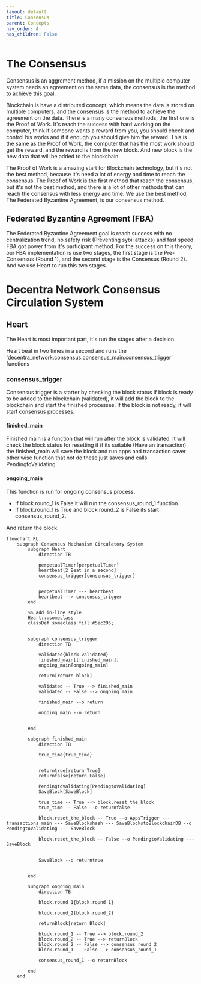 ```yaml
---
layout: default
title: Consensus
parent: Concepts
nav_order: 4
has_children: False
---
```


# The Consensus

Consensus is an aggrement method, if a mission on the multiple computer system needs an agreement on the same data, the consensus is the method to achieve this goal.

Blockchain is have a distributed concept, which means the data is stored on multiple computers, and the consensus is the method to achieve the agreement on the data. There is a many consensus methods, the first one is the Proof of Work. It's reach the success with hard working on the computer, think if someone wants a reward from you, you should check and control his works and if it enough you should give him the reward. This is the same as the Proof of Work, the computer that has the most work should get the reward, and the reward is from the new block. And new block is the new data that will be added to the blockchain.

The Proof of Work is a amazing start for Blockchain technology, but it's not the best method, because it's need a lot of energy and time to reach the consensus. The Proof of Work is the first method that reach the consensus, but it's not the best method, and there is a lot of other methods that can reach the consensus with less energy and time. We use the best method, The Federated Byzantine Agreement, is our consensus method.


## Federated Byzantine Agreement (FBA)
The Federated Byzantine Agreement goal is reach success with no centralization trend, no safety risk (Preventing sybil attacks) and fast speed. FBA got power from it's participant method. For the success on this theory, our FBA implementation is use two stages, the first stage is the Pre-Consensus (Round 1), and the second stage is the Consensus (Round 2). And we use Heart to  run this two stages.

# Decentra Network Consensus Circulation System
## Heart
The Heart is most important part, it's run the stages after a decision.

Heart beat in two times in a second and runs the 'decentra_network.consensus.consensus_main.consensus_trigger' functions

### consensus_trigger
Consensus trigger is a starter by checking the block status if block is ready to be added to the blockchain (validated), it will add the block to the blockchain and start the finished processes. If the block is not ready, it will start consensus processes.


#### finished_main
Finished main is a function that will run after the block is validated. It will check the block status for resetting if if its suitable (Have an transaction) the finished_main will save the block and run apps and transaction saver other wise function that not do these just saves and calls PendingtoValidating.
#### ongoing_main
This function is run for ongoing consensus process. 

- If block.round_1 is False it will run the consensus_round_1 function.
- If block.round_1 is True and block.round_2 is False its start consensus_round_2.

And return the block.

```mermaid
flowchart RL
    subgraph Consensus Mechanism Circulatory System
        subgraph Heart
            direction TB

            perpetualTimer[perpetualTimer]
            heartbeat[2 Beat in a second]
            consensus_trigger[consensus_trigger]


            perpetualTimer --- heartbeat
            heartbeat --> consensus_trigger
        end

        %% add in-line style
        Heart:::someclass
        classDef someclass fill:#5ec295;


        subgraph consensus_trigger
            direction TB

            validated{block.validated}
            finished_main[[finished_main]]
            ongoing_main[ongoing_main]

            return[return block]

            validated -- True --> finished_main
            validated -- False --> ongoing_main

            finished_main --o return

            ongoing_main --o return


        end

        subgraph finished_main
            direction TB

            true_time{true_time}


            returntrue[return True]
            returnfalse[return False]

            PendingtoValidating[PendingtoValidating]
            SaveBlock[SaveBlock]

            true_time -- True --> block.reset_the_block
            true_time -- False --o returnfalse

            block.reset_the_block -- True --o AppsTrigger --- transactions_main --- SaveBlockshash --- SaveBlockstoBlockchainDB --o PendingtoValidating --- SaveBlock
                            
            block.reset_the_block -- False --o PendingtoValidating --- SaveBlock


            SaveBlock --o returntrue


        end

        subgraph ongoing_main
            direction TB

            block.round_1{block.round_1}

            block.round_2{block.round_2} 

            returnBlock[return Block]

            block.round_1 -- True --> block.round_2
            block.round_2 -- True --> returnBlock
            block.round_2 -- False --> consensus_round_2
            block.round_1 -- False --> consensus_round_1

            consensus_round_1 --o returnBlock

        end    
    end
```